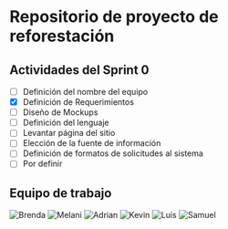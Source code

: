 # Repositorio de proyecto de reforestación

## Actividades del Sprint 0
- [ ] Definición del nombre del equipo
- [X] Definición de Requerimientos
- [ ] Diseño de Mockups
- [ ] Definición del lenguaje
- [ ] Levantar página del sitio
- [ ] Elección de la fuente de información
- [ ] Definición de formatos de solicitudes al sistema
- [ ] Por definir

## Equipo de trabajo
![Brenda](https://github-readme-stats.vercel.app/api?username=marbrehi&theme=buefy&layout=compact)
![Melani](https://github-readme-stats.vercel.app/api?username=Bestobetsa&theme=dracula&layout=compact)
![Adrian](https://github-readme-stats.vercel.app/api?username=AdrianPardo99&theme=vue-dark&layout=compact)
![Kevin](https://github-readme-stats.vercel.app/api?username=Kevin-Garcia-Martinez&theme=prussian&layout=compact)
![Luis](https://github-readme-stats.vercel.app/api?username=LuisEnriqueHdz&theme=solarized-light&layout=compact)
![Samuel](https://github-readme-stats.vercel.app/api?username=SamAlJuMa&theme=gotham&layout=compact)
